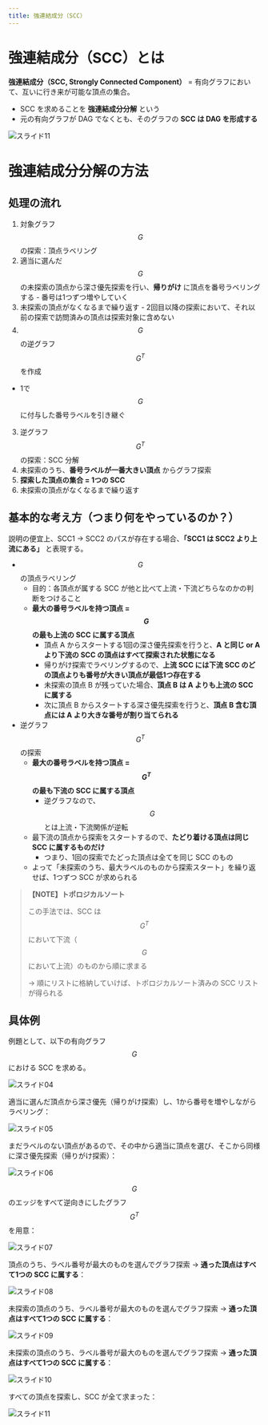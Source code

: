 ```yaml
---
title: 強連結成分（SCC）
---
```


# 強連結成分（SCC）とは

**強連結成分（SCC, Strongly Connected Component）** = 有向グラフにおいて、互いに行き来が可能な頂点の集合。

- SCC を求めることを **強連結成分分解** という
- 元の有向グラフが DAG でなくとも、そのグラフの **SCC は DAG を形成する**

![スライド11](https://user-images.githubusercontent.com/13412823/73601766-82d55f80-45aa-11ea-84c3-0746fe981fb9.png)

# 強連結成分分解の方法

## 処理の流れ

1. 対象グラフ $$G$$ の探索：頂点ラベリング
  1. 適当に選んだ $$G$$ の未探索の頂点から深さ優先探索を行い、**帰りがけ** に頂点を番号ラベリングする
    - 番号は1つずつ増やしていく
  2. 未探索の頂点がなくなるまで繰り返す
    - 2回目以降の探索において、それ以前の探索で訪問済みの頂点は探索対象に含めない
2. $$G$$ の逆グラフ $$G^T$$ を作成
  - 1で $$G$$ に付与した番号ラベルを引き継ぐ
3. 逆グラフ $$G^T$$ の探索：SCC 分解
  1. 未探索のうち、**番号ラベルが一番大きい頂点** からグラフ探索
  2. **探索した頂点の集合 = 1つの SCC**
  3. 未探索の頂点がなくなるまで繰り返す

## 基本的な考え方（つまり何をやっているのか？）

説明の便宜上、SCC1 → SCC2 のパスが存在する場合、**「SCC1 は SCC2 より上流にある」** と表現する。

- $$G$$ の頂点ラベリング
  - 目的：各頂点が属する SCC が他と比べて上流・下流どちらなのかの判断をつけること
  - **最大の番号ラベルを持つ頂点 = $$G$$ の最も上流の SCC に属する頂点**
    - 頂点 A からスタートする1回の深さ優先探索を行うと、**A と同じ or A より下流の SCC の頂点はすべて探索された状態になる**
    - 帰りがけ探索でラベリングするので、**上流 SCC には下流 SCC のどの頂点よりも番号が大きい頂点が最低1つ存在する**
    - 未探索の頂点 B が残っていた場合、**頂点 B は A よりも上流の SCC に属する**
    - 次に頂点 B からスタートする深さ優先探索を行うと、**頂点 B 含む頂点には A より大きな番号が割り当てられる**
- 逆グラフ $$G^T$$ の探索
  - **最大の番号ラベルを持つ頂点 = $$G^T$$ の最も下流の SCC に属する頂点**
    - 逆グラフなので、$$G$$ とは上流・下流関係が逆転
  - 最下流の頂点から探索をスタートするので、**たどり着ける頂点は同じ SCC に属するものだけ**
    - つまり、1回の探索でたどった頂点は全てを同じ SCC のもの
  - よって「未探索のうち、最大ラベルのものから探索スタート」を繰り返せば、1つずつ SCC が求められる

> **【NOTE】トポロジカルソート**
>
> この手法では、SCC は $$G^T$$ において下流（$$G$$ において上流）のものから順に求まる
>
> → 順にリストに格納していけば、トポロジカルソート済みの SCC リストが得られる

## 具体例

例題として、以下の有向グラフ $$G$$ における SCC を求める。

![スライド04](https://user-images.githubusercontent.com/13412823/73601759-81a43280-45aa-11ea-8d94-aabdb26764ce.png)

適当に選んだ頂点から深さ優先（帰りがけ探索）し、1から番号を増やしながらラベリング：

![スライド05](https://user-images.githubusercontent.com/13412823/73601760-81a43280-45aa-11ea-9821-f36d2c3f39f9.png)

まだラベルのない頂点があるので、その中から適当に頂点を選び、そこから同様に深さ優先探索（帰りがけ探索）：

![スライド06](https://user-images.githubusercontent.com/13412823/73601761-81a43280-45aa-11ea-9e60-8beda52af60f.png)

$$G$$ のエッジをすべて逆向きにしたグラフ $$G^T$$ を用意：

![スライド07](https://user-images.githubusercontent.com/13412823/73601762-823cc900-45aa-11ea-9240-16eed3f7f634.png)

頂点のうち、ラベル番号が最大のものを選んでグラフ探索 → **通った頂点はすべて1つの SCC に属する**：

![スライド08](https://user-images.githubusercontent.com/13412823/73601763-823cc900-45aa-11ea-9901-e605e4c0c487.png)

未探索の頂点のうち、ラベル番号が最大のものを選んでグラフ探索 → **通った頂点はすべて1つの SCC に属する**：

![スライド09](https://user-images.githubusercontent.com/13412823/73601764-823cc900-45aa-11ea-8ec3-2bf89f9c14ac.png)

未探索の頂点のうち、ラベル番号が最大のものを選んでグラフ探索 → **通った頂点はすべて1つの SCC に属する**：

![スライド10](https://user-images.githubusercontent.com/13412823/73601765-823cc900-45aa-11ea-99dd-908a03fd4391.png)

すべての頂点を探索し、SCC が全て求まった：

![スライド11](https://user-images.githubusercontent.com/13412823/73601766-82d55f80-45aa-11ea-84c3-0746fe981fb9.png)
